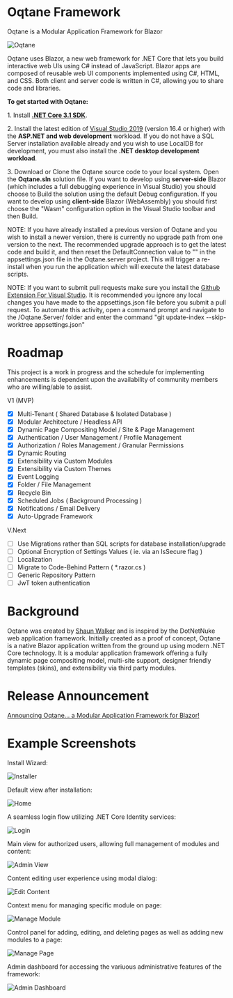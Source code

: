 # Oqtane Framework
Oqtane is a Modular Application Framework for Blazor

![Oqtane](https://github.com/oqtane/framework/blob/master/oqtane.png?raw=true "Oqtane")

Oqtane uses Blazor, a new web framework for .NET Core that lets you build interactive web UIs using C# instead of JavaScript. Blazor apps are composed of reusable web UI components implemented using C#, HTML, and CSS. Both client and server code is written in C#, allowing you to share code and libraries.

**To get started with Oqtane:**

   1.&nbsp;Install **[.NET Core 3.1 SDK](https://dotnet.microsoft.com/download/dotnet-core/3.1)**.
   
   2.&nbsp;Install the latest edition of [Visual Studio 2019](https://visualstudio.com/vs/) (version 16.4 or higher) with the **ASP.NET and web development** workload. If you do not have a SQL Server installation available already and you wish to use LocalDB for development, you must also install the **.NET desktop development workload**.  

   3.&nbsp;Download or Clone the Oqtane source code to your local system. Open the **Oqtane.sln** solution file. If you want to develop using **server-side** Blazor (which includes a full debugging experience in Visual Studio) you should choose to Build the solution using the default Debug configuration. If you want to develop using **client-side** Blazor (WebAssembly) you should first choose the "Wasm" configuration option in the Visual Studio toolbar and then Build.
   
   NOTE: If you have already installed a previous version of Oqtane and you wish to install a newer version, there is currently no upgrade path from one version to the next. The recommended upgrade approach is to get the latest code and build it, and then reset the DefaultConnection value to "" in the appsettings.json file in the Oqtane.server project. This will trigger a re-install when you run the application which will execute the latest database scripts.
   
   NOTE: If you want to submit pull requests make sure you install the [Github Extension For Visual Studio](https://visualstudio.github.com/). It is recommended you ignore any local changes you have made to the appsettings.json file before you submit a pull request. To automate this activity, open a command prompt and navigate to the /Oqtane.Server/ folder and enter the command "git update-index --skip-worktree appsettings.json" 

# Roadmap
This project is a work in progress and the schedule for implementing enhancements is dependent upon the availability of community members who are willing/able to assist.

V1 (MVP)
- [x] Multi-Tenant ( Shared Database & Isolated Database ) 
- [x] Modular Architecture / Headless API
- [x] Dynamic Page Compositing Model / Site & Page Management
- [x] Authentication / User Management / Profile Management
- [x] Authorization / Roles Management / Granular Permissions
- [x] Dynamic Routing
- [x] Extensibility via Custom Modules
- [x] Extensibility via Custom Themes
- [x] Event Logging
- [x] Folder / File Management
- [x] Recycle Bin
- [x] Scheduled Jobs ( Background Processing )
- [x] Notifications / Email Delivery
- [x] Auto-Upgrade Framework

V.Next
- [ ] Use Migrations rather than SQL scripts for database installation/upgrade
- [ ] Optional Encryption of Settings Values ( ie. via an IsSecure flag )
- [ ] Localization
- [ ] Migrate to Code-Behind Pattern ( *.razor.cs )
- [ ] Generic Repository Pattern
- [ ] JwT token authentication

# Background
Oqtane was created by [Shaun Walker](https://www.linkedin.com/in/shaunbrucewalker/) and is inspired by the DotNetNuke web application framework. Initially created as a proof of concept, Oqtane is a native Blazor application written from the ground up using modern .NET Core technology. It is a modular application framework offering a fully dynamic page compositing model, multi-site support, designer friendly templates (skins), and extensibility via third party modules.

# Release Announcement

[Announcing Oqtane... a Modular Application Framework for Blazor!](https://www.oqtane.org/Resources/Blog/PostId/520/announcing-oqtane-a-modular-application-framework-for-blazor)

# Example Screenshots

Install Wizard:

![Installer](https://github.com/oqtane/framework/blob/master/installer.png?raw=true "Installer")

Default view after installation:

![Home](https://github.com/oqtane/framework/blob/master/screenshots/screenshot0.png?raw=true "Home")

A seamless login flow utilizing .NET Core Identity services:

![Login](https://github.com/oqtane/framework/blob/master/screenshots/screenshot1.png?raw=true "Login")

Main view for authorized users, allowing full management of modules and content:

![Admin View](https://github.com/oqtane/framework/blob/master/screenshots/screenshot2.png?raw=true "Admin View")

Content editing user experience using modal dialog:

![Edit Content](https://github.com/oqtane/framework/blob/master/screenshots/screenshot3.png?raw=true "Edit Content")

Context menu for managing specific module on page:

![Manage Module](https://github.com/oqtane/framework/blob/master/screenshots/screenshot4.png?raw=true "Manage Module")

Control panel for adding, editing, and deleting pages as well as adding new modules to a page:

![Manage Page](https://github.com/oqtane/framework/blob/master/screenshots/screenshot5.png?raw=true "Manage Page")

Admin dashboard for accessing the variuous administrative features of the framework:

![Admin Dashboard](https://github.com/oqtane/framework/blob/master/screenshots/screenshot6.png?raw=true "Admin Dashboard")
